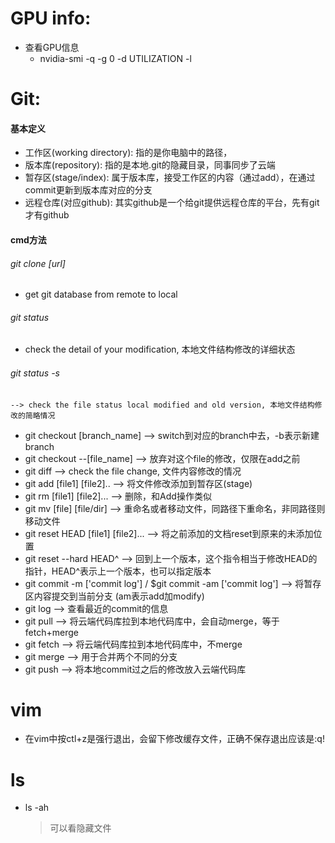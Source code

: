 # GPU info: 
* 查看GPU信息
	* nvidia-smi -q -g 0 -d UTILIZATION -l


# Git:
#### 基本定义
* 工作区(working directory): 指的是你电脑中的路径，
* 版本库(repository): 指的是本地.git的隐藏目录，同事同步了云端
* 暂存区(stage/index): 属于版本库，接受工作区的内容（通过add），在通过commit更新到版本库对应的分支
* 远程仓库(对应github): 其实github是一个给git提供远程仓库的平台，先有git才有github	
#### cmd方法
###### git clone [url] 	
* get git database from remote to local

###### git status
* check the detail of your modification, 本地文件结构修改的详细状态

###### git status -s 		
	--> check the file status local modified and old version, 本地文件结构修改的简略情况
* git checkout [branch_name]
	--> switch到对应的branch中去，-b表示新建branch
* git checkout --[file_name]
	--> 放弃对这个file的修改，仅限在add之前
* git diff
	--> check the file change, 文件内容修改的情况
* git add [file1] [file2]..
	--> 将文件修改添加到暂存区(stage)
* git rm [file1] [file2]...
	--> 删除，和Add操作类似
* git mv [file] [file/dir]
	--> 重命名或者移动文件，同路径下重命名，非同路径则移动文件 
* git reset HEAD [file1] [file2]...
	--> 将之前添加的文档reset到原来的未添加位置
* git reset --hard HEAD^
	--> 回到上一个版本，这个指令相当于修改HEAD的指针，HEAD^表示上一个版本，也可以指定版本
* git commit -m ['commit log']	/ $git commit -am ['commit log']
	--> 将暂存区内容提交到当前分支 (am表示add加modify)
* git log
	--> 查看最近的commit的信息	
* git pull
	--> 将云端代码库拉到本地代码库中，会自动merge，等于fetch+merge
* git fetch
	--> 将云端代码库拉到本地代码库中，不merge
* git merge
	--> 用于合并两个不同的分支
* git push 
	--> 将本地commit过之后的修改放入云端代码库

# vim
* 在vim中按ctl+z是强行退出，会留下修改缓存文件，正确不保存退出应该是:q!



# ls
* ls -ah
	> 可以看隐藏文件

